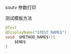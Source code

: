 soutv   参数打印

测试模板方法

```java
@Test
@DisplayName("$TEST_NAME$")
void  $METHOD_NAME$(){
    $END$
}
```




